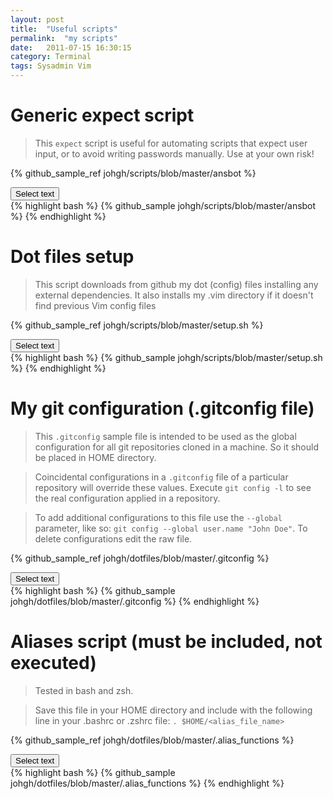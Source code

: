 ```yaml
---
layout: post
title:  "Useful scripts"
permalink:  "my scripts"
date:   2011-07-15 16:30:15
category: Terminal
tags: Sysadmin Vim
---
```

# Generic expect script

> This `expect` script is useful for automating scripts that expect user input, or to avoid writing passwords manually. Use at your own risk!

{% github_sample_ref johgh/scripts/blob/master/ansbot  %}
<div> <button class="selectButton" data-id="#selectText1" type="button">Select text </button> </div>
<div id="selectText1">
{% highlight bash %}
{% github_sample johgh/scripts/blob/master/ansbot %}
{% endhighlight %}
</div>

# Dot files setup

> This script downloads from github my dot (config) files installing any external dependencies. It also installs
> my .vim directory if it doesn't find previous Vim config files

{% github_sample_ref johgh/scripts/blob/master/setup.sh  %}
<div> <button class="selectButton" data-id="#selectText2" type="button">Select text </button> </div>
<div id="selectText2">
{% highlight bash %}
{% github_sample johgh/scripts/blob/master/setup.sh %}
{% endhighlight %}
</div>

# My git configuration (.gitconfig file)

> This `.gitconfig` sample file is intended to be used as the global configuration for all git repositories cloned in a machine. So it should be placed in HOME directory.

> Coincidental configurations in a `.gitconfig` file of a particular repository will override these values. Execute `git config -l` to see the real configuration applied in a repository.

> To add additional configurations to this file use the `--global` parameter, like so: `git config --global user.name "John Doe"`. To delete configurations edit the raw file.

<script src="{{ "/scripts/selecttext.js" | prepend: site.baseurl }}"></script>

{% github_sample_ref johgh/dotfiles/blob/master/.gitconfig %}

<div> <button class="selectButton" data-id="#selectText1" type="button">Select text </button> </div>
<div id="selectText1">
{% highlight bash %}
{% github_sample johgh/dotfiles/blob/master/.gitconfig %}
{% endhighlight %}
</div>

# Aliases script (must be included, not executed)

> Tested in bash and zsh.

> Save this file in your HOME directory and include with the following line in your .bashrc or .zshrc file:
    ```. $HOME/<alias_file_name>```


{% github_sample_ref johgh/dotfiles/blob/master/.alias_functions  %}
<div> <button class="selectButton" data-id="#selectText4" type="button">Select text </button> </div>
<div id="selectText4">
{% highlight bash %}
{% github_sample johgh/dotfiles/blob/master/.alias_functions %}
{% endhighlight %}
</div>


<script src="{{ "/scripts/selecttext.js" | prepend: site.baseurl }}"></script>


